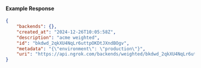 <!-- Code generated for API Clients. DO NOT EDIT. -->

#### Example Response

```json
{
	"backends": {},
	"created_at": "2024-12-26T10:05:58Z",
	"description": "acme weighted",
	"id": "bkdwd_2qkXU4NqLr6uttpOKDtJXndBOgv",
	"metadata": "{\"environment\": \"production\"}",
	"uri": "https://api.ngrok.com/backends/weighted/bkdwd_2qkXU4NqLr6uttpOKDtJXndBOgv"
}
```
